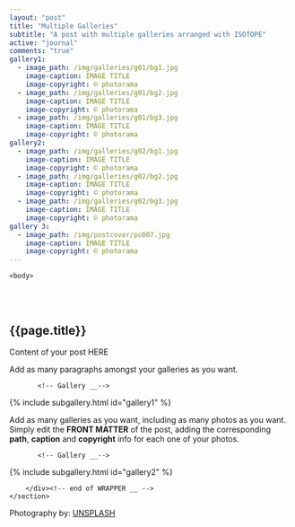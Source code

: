 ```yaml
---
layout: "post"
title: "Multiple Galleries"
subtitle: "A post with multiple galleries arranged with ISOTOPE"
active: "journal"
comments: "true"
gallery1: 
  - image_path: /img/galleries/g01/bg1.jpg
    image-caption: IMAGE TITLE
    image-copyright: © photorama
  - image_path: /img/galleries/g01/bg2.jpg
    image-caption: IMAGE TITLE
    image-copyright: © photorama
  - image_path: /img/galleries/g01/bg3.jpg
    image-caption: IMAGE TITLE
    image-copyright: © photorama 
gallery2: 
  - image_path: /img/galleries/g02/bg1.jpg
    image-caption: IMAGE TITLE
    image-copyright: © photorama
  - image_path: /img/galleries/g02/bg2.jpg
    image-caption: IMAGE TITLE
    image-copyright: © photorama
  - image_path: /img/galleries/g02/bg3.jpg
    image-caption: IMAGE TITLE
    image-copyright: © photorama 
gallery 3:
  - image_path: /img/postcover/pc007.jpg
    image-caption: IMAGE TITLE
    image-copyright: © photorama
---
```



<html class="no-js" lang="en">
<head>
	<meta content="charset=utf-8">
</head>

    <body>

<section id="content" role="main">
		<div class="wrapper">
	<br><br>
			<h2>{{page.title}}</h2>




<p> Content of your post HERE </p>

<p> Add as many paragraphs amongst your galleries as you want. </p>


           <!-- Gallery __-->
			
{% include subgallery.html id="gallery1" %}

<!-- end of GALLERY __ -->

<p> Add as many galleries as you want, including as many photos as you want. Simply edit the <b>FRONT MATTER</b> of the post, adding the corresponding <b>path</b>, <b>caption</b> and <b>copyright</b> info for each one of your photos. </p>

           <!-- Gallery __-->
			
{% include subgallery.html id="gallery2" %}

<!-- end of GALLERY __ -->

		</div><!-- end of WRAPPER __ -->
	</section>


Photography by: <a href="https://unsplash.com/photos/j0g8taxHZa0">UNSPLASH</a>